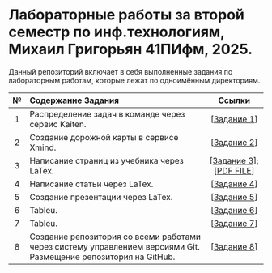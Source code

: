 # Лабораторные работы за второй семестр по инф.технологиям, Михаил Григорьян 41ПИфм, 2025.

Данный репозиторий включает в себя выполненные задания по лабораторным работам, которые лежат по одноимённым директориям.

| № | Содержание Задания | Ссылки |
|:------:|:----------|:----------:|
| 1 | Распределение задач в команде через сервис Kaiten. | [[Задание 1](https://clck.ru/3MYBWZ)]
| 2 | Создание дорожной карты в сервисе Xmind. | [[Задание 2](https://clck.ru/3MPqKi)]
| 3 | Написание страниц из учебника через LaTex. | [[Задание 3](https://vk.com/doc409175474_689713844?hash=aG7DKPaoRd7RIZNyHztANa9tZnnzsw0zjC0nOIkqrTz&dl=KD4hhBiQ0RI62N85pzAhYJPnskiTKxkjpf58CCYEcrD&from_module=vkmsg_desktop)]; [[PDF FILE](https://vk.com/doc409175474_689713875?hash=VOuKEQvNMWRGX7IlarVuDS273qms7Tj6vMlmrXSmwv4&dl=K3sZ0j0GB7a2P4cN8HRDFQbBE80ZHIBnTPVazdT8eTH&from_module=vkmsg_desktop)]
| 4 | Написание статьи через LaTex. | [[Задание 4](https://vk.com/doc409175474_690471221?hash=xdH9jZJkZFaiuQoZLKyHHzX1sfuzFAH6JzNxJyzopfH&dl=R7wOYUGMDm0dw92yI16Vsudc3fDW5ZUj2XT5dzNbGq4&from_module=vkmsg_desktop)]
| 5 | Создание презентации через LaTex. | [[Задание 5](https://vk.com/doc409175474_690288591?hash=pcNFQsUXka7LUgEvdAK6zgb1VcdIob3d1gzldlmLZek&dl=KNiPG29h64QJz6MsweHGFnzZCm6bCy9HSkKtAVPBFYz&from_module=vkmsg_desktop)]
| 6 | Tableu. | [[Задание 6](https://vk.com/doc409175474_690638829?hash=JryhMt2cuiRKJYg8LFjaBZs4r97ejTqbBeOX5dIlNto&dl=rpmZv9F64yZQS4zvX751JZwDtzG6j37vUvyQh7UE3cL&from_module=vkmsg_desktop)]
| 7 | Tableu. | [[Задание 7](https://vk.com/doc409175474_690638245?hash=gXXjtzAYkjb37s0eP8oPZzBP3RQCpoxkEaFWfwlG4c4&dl=NzT7KhIMl0eV6jbyPvsPUBtK25Crx7iFsHSYZ0UX05w&from_module=vkmsg_desktop)]
| 8 | Создание репозитория со всеми работами через систему управлением версиями Git. Размещение репозитория на GitHub. | [[Задание 8](https://github.com/oseledets/nla2021)]
